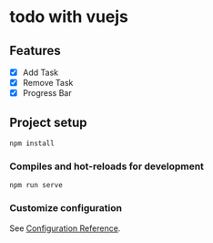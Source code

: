 # todo with vuejs

## Features
- [x] Add Task
- [x] Remove Task
- [x] Progress Bar

## Project setup
```
npm install
```

### Compiles and hot-reloads for development
```
npm run serve
```

### Customize configuration
See [Configuration Reference](https://cli.vuejs.org/config/).
